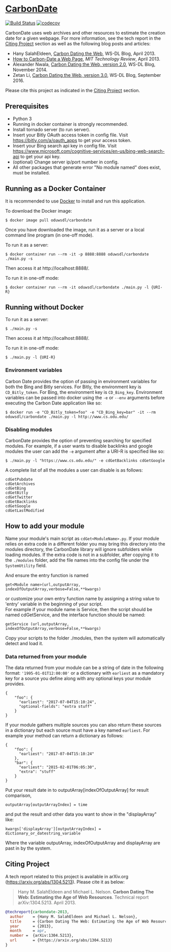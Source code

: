 # [CarbonDate](http://carbondate.cs.odu.edu)

[![Build Status](https://travis-ci.org/grantat/CarbonDate.svg?branch=master)](https://travis-ci.org/grantat/CarbonDate)
[![codecov](https://codecov.io/gh/grantat/CarbonDate/branch/master/graph/badge.svg)](https://codecov.io/gh/grantat/CarbonDate)

CarbonDate uses web archives and other resources to estimate the creation date for a given webpage. For more information, see the tech report in the [Citing Project](#citing-project) section as well as the following blog posts and articles:

* Hany SalahEldeen, [Carbon Dating the Web](https://ws-dl.blogspot.com/2013/04/2013-04-19-carbon-dating-web.html), WS-DL Blog, April 2013.
* [How to Carbon-Date a Web Page](https://www.technologyreview.com/2013/04/22/253296/how-to-carbon-date-a-web-page/), *MIT Technology Review*, April 2013.
* Alexander Nwala, [Carbon Dating the Web, version 2.0](https://ws-dl.blogspot.com/2014/11/2014-11-14-carbon-dating-web-version-20.html), WS-DL Blog, November 2014.
* Zetan Li, [Carbon Dating the Web, version 3.0](https://ws-dl.blogspot.com/2016/09/2016-09-20-carbon-dating-web-version-30.html), WS-DL Blog, September 2016.

Please cite this project as indicated in the [Citing Project](#citing-project) section.

## Prerequisites

* Python 3
* Running in docker container is strongly recommended.
* Install tornado server (to run server).
* Insert your Bitly OAuth access token in config file. Visit https://bitly.com/a/oauth_apps to get your access token.
* Insert your Bing search api key in config file. Visit https://www.microsoft.com/cognitive-services/en-us/bing-web-search-api to get your api key.
* (optional) Change server ip/port number in config.
* All other packages that generate error "No module named" does exist, must be installed.

## Running as a Docker Container

It is recommended to use [Docker](https://www.docker.com/) to install and run this application.

To download the Docker image:

```
$ docker image pull oduwsdl/carbondate
```

Once you have downloaded the image, run it as a server or a local command line program (in one-off mode).

To run it as a server:

```
$ docker container run --rm -it -p 8888:8888 oduwsdl/carbondate ./main.py -s
```

Then access it at http://localhost:8888/.

To run it in one-off mode:

```
$ docker container run --rm -it oduwsdl/carbondate ./main.py -l {URI-R}
```

## Running without Docker

To run it as a server:

```
$ ./main.py -s
```

Then access it at http://localhost:8888/.

To run it in one-off mode:

```
$ ./main.py -l {URI-R}
```

### Environment variables

Carbon Date provides the option of passing in environment variables for both the Bing and Bitly services.
For Bitly, the environment key is `CD_Bitly_token`. For Bing, the environment key is `CD_Bing_key`.
Environment variables can be passed into docker using the `-e` or `--env` arguments before executing the Carbon Date application like so:

```
$ docker run -e "CD_Bitly_token=foo" -e "CD_Bing_key=bar" -it --rm oduwsdl/carbondate ./main.py -l http://www.cs.odu.edu/
```

### Disabling modules

CarbonDate provides the option of preventing searching for specified modules.
For example, if a user wants to disable backlinks and google modules the user can add the `-e` argument after a URI-R is specified like so:

```
$ ./main.py -l "https://www.cs.odu.edu/" -e cdGetBacklinks cdGetGoogle
```

A complete list of all the modules a user can disable is as follows:

```
cdGetPubdate
cdGetArchives
cdGetBing
cdGetBitly
cdGetTwitter
cdGetBacklinks
cdGetGoogle
cdGetLastModified
```

## How to add your module

Name your module's main script as `cdGet<ModuleName>.py`. If your module relies on extra code in a different folder you may bring this directory into the modules directory, the CarbonDate library will ignore subfolders while loading modules. If the extra code is not in a subfolder, after copying it to the `./modules` folder, add the file names into the config file under the `SystemUtility` field.

And ensure the entry function is named  

```
get<Module name>(url,outputArray, indexOfOutputArray,verbose=False,**kwargs)  
```

or customize your own entry function name by assigning a string value to 'entry' variable in the beginning of your script.  
For example if your module name is Service, then the script should be named cdGetService, and the interface function should be named:

```
getService (url,outputArray, indexOfOutputArray,verbose=False,**kwargs)  
```

Copy your scripts to the folder ./modules, then the system will automatically detect and load it.

### Data returned from your module

The data returned from your module can be a string of date in the following format: `'1995-01-01T12:00:00'` or a dictionary with `earliest` as a mandatory key for a source you define along with any optional keys your module provides.

```
{
    "foo": {
      "earliest": "2017-07-04T15:10:24",
      "optional-fields": "extra stuff"
    }
}
```

If your module gathers multiple sources you can also return these sources in a dictionary but each source must have a key named `earliest`. For example your method can return a dictionary as follows:

```
{
    "foo": {
      "earliest": "2017-07-04T15:10:24"
    },
    "bar": {
      "earliest": "2015-02-01T06:05:30",
      "extra": "stuff"
    }
}
```

Put your result date in to outputArray\[indexOfOutputArray\] for result comparison,  

```
outputArray[outputArrayIndex] = time
```

and put the result and other data you want to show in the "displayArray" like:  

```
kwargs['displayArray'][outputArrayIndex] = dictionary_or_datestring_variable
```

Where the variable outputArray, indexOfOutputArray and displayArray are past in by the system.  

## Citing Project

A tech report related to this project is available in arXiv.org (<https://arxiv.org/abs/1304.5213>). Please cite it as below:

> Hany M. SalahEldeen and Michael L. Nelson. __Carbon Dating The Web: Estimating the Age of Web Resources__. Technical report arXiv:1304.5213. April 2013.

```bib
@techreport{carbondate-2013,
  author    = {Hany M. SalahEldeen and Michael L. Nelson},
  title     = {Carbon Dating The Web: Estimating the Age of Web Resources},
  year      = {2013},
  month     = apr,
  number =  {arXiv:1304.5213},
  url       = {https://arxiv.org/abs/1304.5213}
}
```
